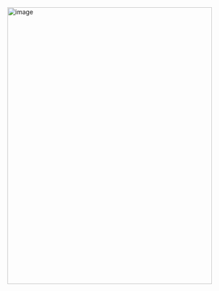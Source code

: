 <img width="463" height="627" alt="image" src="https://github.com/user-attachments/assets/066a49a5-578b-4e86-8eec-513c9f7e86d4" />
